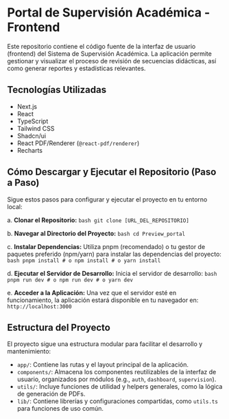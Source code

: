 # Portal de Supervisión Académica - Frontend

Este repositorio contiene el código fuente de la interfaz de usuario (frontend) del Sistema de Supervisión Académica. La aplicación permite gestionar y visualizar el proceso de revisión de secuencias didácticas, así como generar reportes y estadísticas relevantes.

## Tecnologías Utilizadas

*   Next.js
*   React
*   TypeScript
*   Tailwind CSS
*   Shadcn/ui
*   React PDF/Renderer (`@react-pdf/renderer`)
*   Recharts

## Cómo Descargar y Ejecutar el Repositorio (Paso a Paso)

Sigue estos pasos para configurar y ejecutar el proyecto en tu entorno local:

a.  **Clonar el Repositorio:**
    ```bash
    git clone [URL_DEL_REPOSITORIO]
    ```

b.  **Navegar al Directorio del Proyecto:**
    ```bash
    cd Preview_portal
    ```

c.  **Instalar Dependencias:**
    Utiliza pnpm (recomendado) o tu gestor de paquetes preferido (npm/yarn) para instalar las dependencias del proyecto:
    ```bash
    pnpm install
    # o npm install
    # o yarn install
    ```

d.  **Ejecutar el Servidor de Desarrollo:**
    Inicia el servidor de desarrollo:
    ```bash
    pnpm run dev
    # o npm run dev
    # o yarn dev
    ```

e.  **Acceder a la Aplicación:**
    Una vez que el servidor esté en funcionamiento, la aplicación estará disponible en tu navegador en:
    ```
    http://localhost:3000
    ```

## Estructura del Proyecto

El proyecto sigue una estructura modular para facilitar el desarrollo y mantenimiento:

*   `app/`: Contiene las rutas y el layout principal de la aplicación.
*   `components/`: Almacena los componentes reutilizables de la interfaz de usuario, organizados por módulos (e.g., `auth`, `dashboard`, `supervision`).
*   `utils/`: Incluye funciones de utilidad y helpers generales, como la lógica de generación de PDFs.
*   `lib/`: Contiene librerías y configuraciones compartidas, como `utils.ts` para funciones de uso común.
